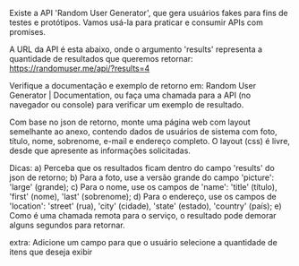 Existe a API 'Random User Generator', que gera usuários fakes para fins de testes e protótipos.
Vamos usá-la para praticar e consumir APIs com promises.

A URL da API é esta abaixo, onde o argumento 'results' representa a quantidade de resultados que queremos retornar:
https://randomuser.me/api/?results=4

Verifique a documentação e exemplo de retorno em:
Random User Generator | Documentation, ou
faça uma chamada para a API (no navegador ou console) para verificar um exemplo de resultado.

Com base no json de retorno, monte uma página web com layout semelhante ao anexo, contendo dados de usuários de sistema com
foto, título, nome, sobrenome, e-mail e endereço completo.
O layout (css) é livre, desde que apresente as informações solicitadas.

Dicas:
a) Perceba que os resultados ficam dentro do campo 'results' do json de retorno;
b) Para a foto, use a versão grande do campo 'picture': 'large' (grande);
c) Para o nome, use os campos de 'name': 'title' (título), 'first' (nome), 'last' (sobrenome);
d) Para o endereço, use os campos de 'location': 'street' (rua), 'city' (cidade), 'state' (estado), 'country' (país);
e) Como é uma chamada remota para o serviço, o resultado pode demorar alguns segundos para retornar.

extra:
Adicione um campo para que o usuário selecione a quantidade de itens que deseja exibir
